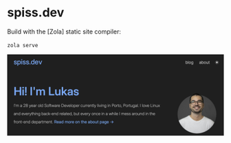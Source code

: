 # spiss.dev

Build with the [Zola] static site compiler:

`zola serve`

![spiss.dev](/content/social_cards/index.png)
